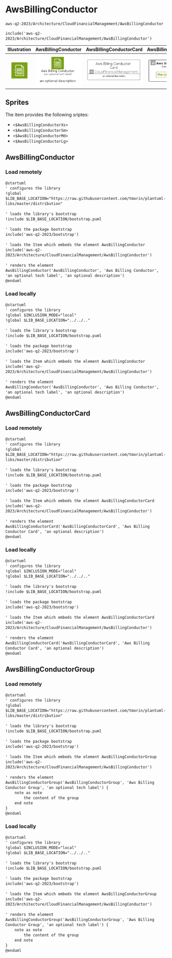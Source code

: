 # AwsBillingConductor


```text
aws-q2-2023/Architecture/CloudFinancialManagement/AwsBillingConductor
```

```text
include('aws-q2-2023/Architecture/CloudFinancialManagement/AwsBillingConductor')
```



| Illustration | AwsBillingConductor | AwsBillingConductorCard | AwsBillingConductorGroup |
| :---: | :---: | :---: | :---: |
| ![illustration for Illustration](../../../aws-q2-2023/Architecture/CloudFinancialManagement/AwsBillingConductor.png) | ![illustration for AwsBillingConductor](../../../aws-q2-2023/Architecture/CloudFinancialManagement/AwsBillingConductor.Local.png) | ![illustration for AwsBillingConductorCard](../../../aws-q2-2023/Architecture/CloudFinancialManagement/AwsBillingConductorCard.Local.png) | ![illustration for AwsBillingConductorGroup](../../../aws-q2-2023/Architecture/CloudFinancialManagement/AwsBillingConductorGroup.Local.png) |



## Sprites
The item provides the following sriptes:

- `<$AwsBillingConductorXs>`
- `<$AwsBillingConductorSm>`
- `<$AwsBillingConductorMd>`
- `<$AwsBillingConductorLg>`





## AwsBillingConductor

### Load remotely
```plantuml
@startuml
' configures the library
!global $LIB_BASE_LOCATION="https://raw.githubusercontent.com/tmorin/plantuml-libs/master/distribution"

' loads the library's bootstrap
!include $LIB_BASE_LOCATION/bootstrap.puml

' loads the package bootstrap
include('aws-q2-2023/bootstrap')

' loads the Item which embeds the element AwsBillingConductor
include('aws-q2-2023/Architecture/CloudFinancialManagement/AwsBillingConductor')

' renders the element
AwsBillingConductor('AwsBillingConductor', 'Aws Billing Conductor', 'an optional tech label', 'an optional description')
@enduml
```

### Load locally
```plantuml
@startuml
' configures the library
!global $INCLUSION_MODE="local"
!global $LIB_BASE_LOCATION="../../.."

' loads the library's bootstrap
!include $LIB_BASE_LOCATION/bootstrap.puml

' loads the package bootstrap
include('aws-q2-2023/bootstrap')

' loads the Item which embeds the element AwsBillingConductor
include('aws-q2-2023/Architecture/CloudFinancialManagement/AwsBillingConductor')

' renders the element
AwsBillingConductor('AwsBillingConductor', 'Aws Billing Conductor', 'an optional tech label', 'an optional description')
@enduml
```

## AwsBillingConductorCard

### Load remotely
```plantuml
@startuml
' configures the library
!global $LIB_BASE_LOCATION="https://raw.githubusercontent.com/tmorin/plantuml-libs/master/distribution"

' loads the library's bootstrap
!include $LIB_BASE_LOCATION/bootstrap.puml

' loads the package bootstrap
include('aws-q2-2023/bootstrap')

' loads the Item which embeds the element AwsBillingConductorCard
include('aws-q2-2023/Architecture/CloudFinancialManagement/AwsBillingConductor')

' renders the element
AwsBillingConductorCard('AwsBillingConductorCard', 'Aws Billing Conductor Card', 'an optional description')
@enduml
```

### Load locally
```plantuml
@startuml
' configures the library
!global $INCLUSION_MODE="local"
!global $LIB_BASE_LOCATION="../../.."

' loads the library's bootstrap
!include $LIB_BASE_LOCATION/bootstrap.puml

' loads the package bootstrap
include('aws-q2-2023/bootstrap')

' loads the Item which embeds the element AwsBillingConductorCard
include('aws-q2-2023/Architecture/CloudFinancialManagement/AwsBillingConductor')

' renders the element
AwsBillingConductorCard('AwsBillingConductorCard', 'Aws Billing Conductor Card', 'an optional description')
@enduml
```

## AwsBillingConductorGroup

### Load remotely
```plantuml
@startuml
' configures the library
!global $LIB_BASE_LOCATION="https://raw.githubusercontent.com/tmorin/plantuml-libs/master/distribution"

' loads the library's bootstrap
!include $LIB_BASE_LOCATION/bootstrap.puml

' loads the package bootstrap
include('aws-q2-2023/bootstrap')

' loads the Item which embeds the element AwsBillingConductorGroup
include('aws-q2-2023/Architecture/CloudFinancialManagement/AwsBillingConductor')

' renders the element
AwsBillingConductorGroup('AwsBillingConductorGroup', 'Aws Billing Conductor Group', 'an optional tech label') {
    note as note
        the content of the group
    end note
}
@enduml
```

### Load locally
```plantuml
@startuml
' configures the library
!global $INCLUSION_MODE="local"
!global $LIB_BASE_LOCATION="../../.."

' loads the library's bootstrap
!include $LIB_BASE_LOCATION/bootstrap.puml

' loads the package bootstrap
include('aws-q2-2023/bootstrap')

' loads the Item which embeds the element AwsBillingConductorGroup
include('aws-q2-2023/Architecture/CloudFinancialManagement/AwsBillingConductor')

' renders the element
AwsBillingConductorGroup('AwsBillingConductorGroup', 'Aws Billing Conductor Group', 'an optional tech label') {
    note as note
        the content of the group
    end note
}
@enduml
```


